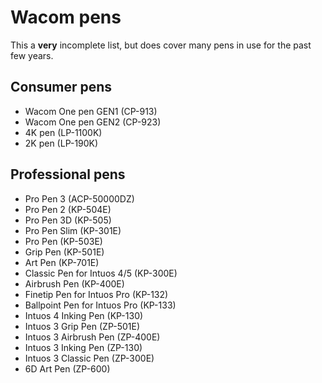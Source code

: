 # Wacom pens

This a **very** incomplete list, but does cover many pens in use for the past few years.

## **Consumer pens**

* Wacom One pen GEN1 (CP-913)
* Wacom One pen GEN2 (CP-923)
* 4K pen (LP-1100K)
* 2K pen (LP-190K)&#x20;

## **Professional pens**

* Pro Pen 3 (ACP-50000DZ)
* Pro Pen 2 (KP-504E)&#x20;
* Pro Pen 3D (KP-505)
* Pro Pen Slim (KP-301E)&#x20;
* Pro Pen (KP-503E)
* Grip Pen (KP-501E)
* Art Pen (KP-701E)
* Classic Pen for Intuos 4/5 (KP-300E)&#x20;
* Airbrush Pen (KP-400E)
* Finetip Pen for Intuos Pro (KP-132)
* Ballpoint Pen for Intuos Pro (KP-133)
* Intuos 4 Inking Pen (KP-130)
* Intuos 3 Grip Pen (ZP-501E)
* Intuos 3 Airbrush Pen (ZP-400E)
* Intuos 3 Inking Pen (ZP-130)
* Intuos 3 Classic Pen (ZP-300E)
* 6D Art Pen (ZP-600)
